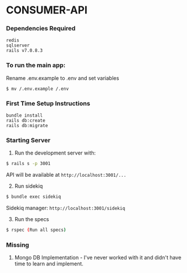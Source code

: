 # CONSUMER-API

### Dependencies Required

```
redis
sqlserver
rails v7.0.8.3
```

### To run the main app:

Rename .env.example to .env and set variables

```
$ mv /.env.example /.env
```

### First Time Setup Instructions

```
bundle install
rails db:create
rails db:migrate
```

### Starting Server
1. Run the development server with:

```bash
$ rails s -p 3001
```

API will be available at `http://localhost:3001/...` 

2. Run sidekiq

```bash
$ bundle exec sidekiq
```
Sidekiq manager: `http://localhost:3001/sidekiq`


3. Run the specs

```bash
$ rspec (Run all specs)
```

### Missing

1. Mongo DB Implementation - I've never worked with it and didn't have time to learn and implement.
